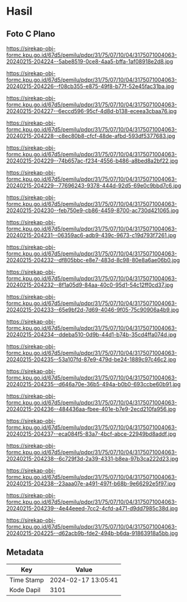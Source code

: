 # Hasil

## Foto C Plano

https://sirekap-obj-formc.kpu.go.id/67d5/pemilu/pdpr/31/75/07/10/04/3175071004063-20240215-204224--5abe8519-0ce8-4aa5-bffa-1af08918e2d8.jpg

https://sirekap-obj-formc.kpu.go.id/67d5/pemilu/pdpr/31/75/07/10/04/3175071004063-20240215-204226--f08cb355-e875-49f8-b77f-52e45fac31ba.jpg

https://sirekap-obj-formc.kpu.go.id/67d5/pemilu/pdpr/31/75/07/10/04/3175071004063-20240215-204227--6eccd596-95cf-4d8d-b138-eceea3cbaa76.jpg

https://sirekap-obj-formc.kpu.go.id/67d5/pemilu/pdpr/31/75/07/10/04/3175071004063-20240215-204228--c8ec80b8-cfcf-48de-afbd-593df5377683.jpg

https://sirekap-obj-formc.kpu.go.id/67d5/pemilu/pdpr/31/75/07/10/04/3175071004063-20240215-204229--74b657ac-f234-4556-b486-a8bed8a2bf22.jpg

https://sirekap-obj-formc.kpu.go.id/67d5/pemilu/pdpr/31/75/07/10/04/3175071004063-20240215-204229--77696243-9378-444d-92d5-69e0c9bbd7c6.jpg

https://sirekap-obj-formc.kpu.go.id/67d5/pemilu/pdpr/31/75/07/10/04/3175071004063-20240215-204230--feb750e9-cb86-4459-8700-ac730d421065.jpg

https://sirekap-obj-formc.kpu.go.id/67d5/pemilu/pdpr/31/75/07/10/04/3175071004063-20240215-204231--06359ac6-adb9-439c-9673-c19d793f7261.jpg

https://sirekap-obj-formc.kpu.go.id/67d5/pemilu/pdpr/31/75/07/10/04/3175071004063-20240215-204232--df805bbc-e8e7-483d-8c98-80e8a6ae06b0.jpg

https://sirekap-obj-formc.kpu.go.id/67d5/pemilu/pdpr/31/75/07/10/04/3175071004063-20240215-204232--8f1a05d9-84aa-40c0-95d1-54c12ff0cd37.jpg

https://sirekap-obj-formc.kpu.go.id/67d5/pemilu/pdpr/31/75/07/10/04/3175071004063-20240215-204233--65e9bf2d-7d69-4046-9f05-75c90906a4b9.jpg

https://sirekap-obj-formc.kpu.go.id/67d5/pemilu/pdpr/31/75/07/10/04/3175071004063-20240215-204234--ddeba510-0d9b-44d1-b74b-35cd4ffa074d.jpg

https://sirekap-obj-formc.kpu.go.id/67d5/pemilu/pdpr/31/75/07/10/04/3175071004063-20240215-204235--53a107fd-87e9-479d-be24-1889c97c46c2.jpg

https://sirekap-obj-formc.kpu.go.id/67d5/pemilu/pdpr/31/75/07/10/04/3175071004063-20240215-204235--d646a70e-36b5-494a-b0b0-693ccbe60b91.jpg

https://sirekap-obj-formc.kpu.go.id/67d5/pemilu/pdpr/31/75/07/10/04/3175071004063-20240215-204236--484436aa-fbee-401e-b7e9-2ecd210fa956.jpg

https://sirekap-obj-formc.kpu.go.id/67d5/pemilu/pdpr/31/75/07/10/04/3175071004063-20240215-204237--eca084f5-83a7-4bcf-abce-22949bd8addf.jpg

https://sirekap-obj-formc.kpu.go.id/67d5/pemilu/pdpr/31/75/07/10/04/3175071004063-20240215-204238--6c729f3d-2a39-4331-b8ea-97b3ca222d23.jpg

https://sirekap-obj-formc.kpu.go.id/67d5/pemilu/pdpr/31/75/07/10/04/3175071004063-20240215-204238--23aaa07e-a491-497f-b68b-9e66292e5f97.jpg

https://sirekap-obj-formc.kpu.go.id/67d5/pemilu/pdpr/31/75/07/10/04/3175071004063-20240215-204239--4e44eeed-7cc2-4cfd-a471-d9dd7985c38d.jpg

https://sirekap-obj-formc.kpu.go.id/67d5/pemilu/pdpr/31/75/07/10/04/3175071004063-20240215-204225--d62acb9b-fde2-494b-b6da-91863918a5bb.jpg


## Metadata

| Key        | Value               |
| ---------- | ------------------- |
| Time Stamp | 2024-02-17 13:05:41 |
| Kode Dapil | 3101                |




